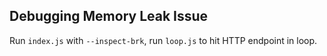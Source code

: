 ## Debugging Memory Leak Issue

Run `index.js` with `--inspect-brk`, run `loop.js` to hit HTTP endpoint in loop.